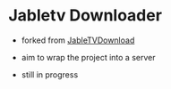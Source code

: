 # Jabletv Downloader 
- forked from [JableTVDownload](https://github.com/hcjohn463/JableTVDownload)

- aim to wrap the project into a server   


- still in progress